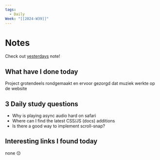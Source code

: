 ```yaml
---
tags:
  - Daily
Week: "[[2024-W39]]"
---
```

# Notes
Check out [yesterdays](2024-09-18) note!
## What have I done today
Project grotendeels rondgemaakt
en ervoor gezorgd dat muziek werkte op de website
## 3 Daily study questions
- Why is playing async audio hard on safari
- Where can I find the latest CSS/JS (docs) additions
- Is there a good way to implement scroll-snap?

## Interesting links I found today
none 😔